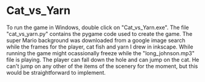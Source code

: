 Cat_vs_Yarn
===========
To run the game in Windows, double click on "Cat_vs_Yarn.exe".
The file "cat_vs_yarn.py" contains the pygame code used to create the game.
The super Mario background was downloaded from a google image search while the frames for the player, cat fish and yarn 
I drew in inkscape. 
While running the game might ocassionally freeze while the "long_johnson.mp3" file is playing. 
The player can fall down the hole and can jump on the cat. He can't jump on any other of the items of the scenery for the moment, but this would be straightforward to implement. 
